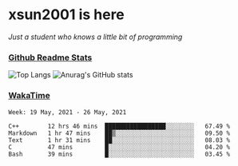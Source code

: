 # xsun2001 is here

*Just a student who knows a little bit of programming*

### [Github Readme Stats](https://github.com/anuraghazra/github-readme-stats)

![Top Langs](https://github-readme-stats.vercel.app/api/top-langs/?username=xsun2001&layout=compact&theme=radical) ![Anurag's GitHub stats](https://github-readme-stats.vercel.app/api?username=xsun2001&show_icons=true&theme=radical)

### [WakaTime](https://wakatime.com)

<!--START_SECTION:waka-->
```text
Week: 19 May, 2021 - 26 May, 2021

C++        12 hrs 46 mins  █████████████████░░░░░░░░   67.49 % 
Markdown   1 hr 47 mins    ██▒░░░░░░░░░░░░░░░░░░░░░░   09.50 % 
Text       1 hr 31 mins    ██░░░░░░░░░░░░░░░░░░░░░░░   08.03 % 
C          47 mins         █░░░░░░░░░░░░░░░░░░░░░░░░   04.20 % 
Bash       39 mins         █░░░░░░░░░░░░░░░░░░░░░░░░   03.45 % 
```
<!--END_SECTION:waka-->
